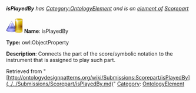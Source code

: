 ___isPlayedBy__ has [Category:OntologyElement](../../Category/OntologyElement.md "Category:OntologyElement") and is an [element of](../../Property/ElementOf.md "Property:ElementOf") [Scorepart](../../Submissions/Scorepart.md "Submissions:Scorepart")_


  




[![ObjectProperty](../../images/thumb/c/c3/ObjectProperty.gif/45px-ObjectProperty.gif)](../../Image/ObjectProperty.gif.md "ObjectProperty")
__Name__: isPlayedBy 


__Type:__ owl:ObjectProperty 


__Description__: Connects the part of the score/symbolic notation to the instrument that is assigned to play such part. 





Retrieved from "[http://ontologydesignpatterns.org/wiki/Submissions:Scorepart/isPlayedBy](../../Submissions/Scorepart/isPlayedBy.md)"
 [Category](http://ontologydesignpatterns.org/wiki/Special:Categories "Special:Categories"): [OntologyElement](../../Category/OntologyElement.md "Category:OntologyElement")